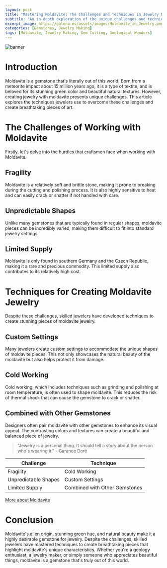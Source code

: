 ```yaml
---
layout: post
title: "Mastering Moldavite: The Challenges and Techniques in Jewelry Making"
subtitle: "An in-depth exploration of the unique challenges and techniques involved in creating stunning pieces of jewelry with the ethereal green gemstone, Moldavite."
excerpt_image: https://galena.es/assets/images/Moldavite_in_Jewelry.png
categories: [Gemstones, Jewelry Making]
tags: [Moldavite, Jewelry Making, Gem Cutting, Geological Wonders]
---
```


![banner](https://galena.es/assets/images/Moldavite_in_Jewelry.png "A close-up of a stunning moldavite gemstone set in an intricately designed piece of jewelry, showcasing its unique green color and natural textures, with tools and materials for jewelry making in the background, highlighting the challenges and techniques involved in crafting moldavite jewelry.")

# Introduction

Moldavite is a gemstone that's literally out of this world. Born from a meteorite impact about 15 million years ago, it is a type of tektite, and is beloved for its stunning green color and beautiful natural textures. However, creating jewelry with moldavite presents unique challenges. This article explores the techniques jewelers use to overcome these challenges and create breathtaking pieces of art.

# The Challenges of Working with Moldavite

Firstly, let's delve into the hurdles that craftsmen face when working with Moldavite.

## Fragility

Moldavite is a relatively soft and brittle stone, making it prone to breaking during the cutting and polishing process. It is also highly sensitive to heat and can easily crack or shatter if not handled with care.

## Unpredictable Shapes

Unlike many gemstones that are typically found in regular shapes, moldavite pieces can be incredibly varied, making them difficult to fit into standard jewelry settings.

## Limited Supply

Moldavite is only found in southern Germany and the Czech Republic, making it a rare and precious commodity. This limited supply also contributes to its relatively high cost.

# Techniques for Creating Moldavite Jewelry

Despite these challenges, skilled jewelers have developed techniques to create stunning pieces of moldavite jewelry.

## Custom Settings

Many jewelers create custom settings to accommodate the unique shapes of moldavite pieces. This not only showcases the natural beauty of the moldavite but also helps protect it from damage.

## Cold Working

Cold working, which includes techniques such as grinding and polishing at room temperature, is often used to shape moldavite. This reduces the risk of thermal shock that can cause the gemstone to crack or shatter.

## Combined with Other Gemstones

Designers often pair moldavite with other gemstones to enhance its visual appeal. The contrasting colors and textures can create a beautiful and balanced piece of jewelry.

> "Jewelry is a personal thing. It should tell a story about the person who's wearing it." - Garance Doré

| Challenge | Technique |
|-----------|-----------|
| Fragility | Cold Working |
| Unpredictable Shapes | Custom Settings |
| Limited Supply | Combined with Other Gemstones |

[More about Moldavite](https://www.gemsociety.org/article/moldavite-jewelry-and-gemstone-information/)

# Conclusion

Moldavite's alien origin, stunning green hue, and natural beauty make it a highly desirable gemstone for jewelry. Despite the challenges, skilled jewelers have mastered techniques to create breathtaking pieces that highlight moldavite's unique characteristics. Whether you're a geology enthusiast, a jewelry maker, or simply someone who appreciates beautiful things, moldavite is a gemstone that's truly out of this world.